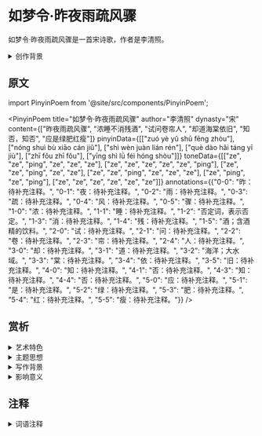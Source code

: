 # 如梦令·昨夜雨疏风骤

如梦令·昨夜雨疏风骤是一首宋诗歌，作者是李清照。

<details>
<summary>创作背景</summary>

这首诗作于宋，具体创作年代已不可考。

</details>

## 原文

import PinyinPoem from '@site/src/components/PinyinPoem';

<PinyinPoem 
  title="如梦令·昨夜雨疏风骤"
  author="李清照"
  dynasty="宋"
  content={["昨夜雨疏风骤", "浓睡不消残酒", "试问卷帘人", "却道海棠依旧", "知否，知否", "应是绿肥红瘦"]}
  pinyinData={[["zuó yè yǔ shū fēng zhòu"], ["nóng shuì bù xiāo cán jiǔ"], ["shì wèn juàn lián rén"], ["què dào hǎi táng yī jiù"], ["zhī fǒu zhī fǒu"], ["yīng shì lǜ féi hóng shòu"]]}
  toneData={[["ze", "ze", "ping", "ze", "ze", "ze"], ["ze", "ze", "ze", "ze", "ze", "ping"], ["ze", "ze", "ping", "ze", "ze"], ["ze", "ze", "ping", "ze", "ze", "ze"], ["ze", "ping", "ze", "ping"], ["ze", "ze", "ze", "ze", "ze", "ze"]]}
  annotations={{"0-0": "昨：待补充注释。", "0-1": "夜：待补充注释。", "0-2": "雨：待补充注释。", "0-3": "疏：待补充注释。", "0-4": "风：待补充注释。", "0-5": "骤：待补充注释。", "1-0": "浓：待补充注释。", "1-1": "睡：待补充注释。", "1-2": "否定词，表示否定。", "1-3": "消：待补充注释。", "1-4": "残：待补充注释。", "1-5": "酒；含酒精的饮料。", "2-0": "试：待补充注释。", "2-1": "问：待补充注释。", "2-2": "卷：待补充注释。", "2-3": "帘：待补充注释。", "2-4": "人：待补充注释。", "3-0": "却：待补充注释。", "3-1": "道：待补充注释。", "3-2": "海洋；大水域。", "3-3": "棠：待补充注释。", "3-4": "依：待补充注释。", "3-5": "旧：待补充注释。", "4-0": "知：待补充注释。", "4-1": "否：待补充注释。", "4-3": "知：待补充注释。", "4-4": "否：待补充注释。", "5-0": "应：待补充注释。", "5-1": "是：待补充注释。", "5-2": "绿：待补充注释。", "5-3": "肥：待补充注释。", "5-4": "红：待补充注释。", "5-5": "瘦：待补充注释。"}}
/>

## 赏析

<details>
<summary>艺术特色</summary>

1. **语言特点**
   - 语言优美凝练
   - 意境深远
   - 韵律和谐

2. **表现手法**
   - 善用比喻和象征
   - 意象鲜明
   - 结构严谨

</details>

<details>
<summary>主题思想</summary>

1. **主题内容**
   - 待补充

2. **思想特色**
   - 待补充

</details>

<details>
<summary>写作背景</summary>

这首诗创作于宋，反映了当时的社会状况和文人心态。

</details>

<details>
<summary>影响意义</summary>

1. 艺术价值
   - 意境优美
   - 格律工整
   - 语言精炼

2. 历史价值
   - 反映时代特征
   - 展现文人情怀
   - 传承文化精神

</details>

## 注释

<details>
<summary>词语注释</summary>

- 昨夜雨疏风骤：昨夜雨疏风骤：待补充注释。
- 浓睡不消残酒：浓睡不消残酒：待补充注释。
- 试问卷帘人：试问卷帘人：待补充注释。
- 却道海棠依旧：却道海棠依旧：待补充注释。
- 知否知否：知否知否：待补充注释。
- 应是绿肥红瘦：应是绿肥红瘦：待补充注释。

</details>
